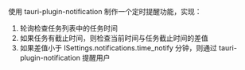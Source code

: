 使用 tauri-plugin-notification
制作一个定时提醒功能，实现：

1. 轮询检查任务列表中的任务时间
2. 如果任务有截止时间，则检查当前时间与任务截止时间的差值
3. 如果差值小于 ISettings.notifications.time_notify 分钟，则通过 tauri-plugin-notification 提醒用户
